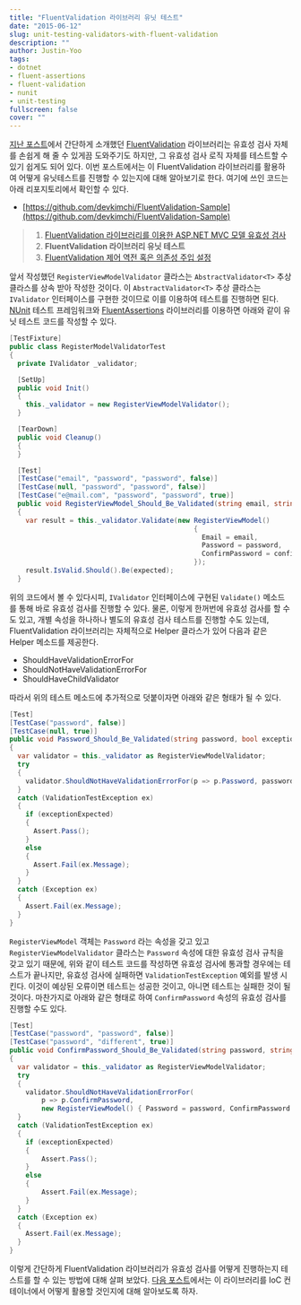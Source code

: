 ```yaml
---
title: "FluentValidation 라이브러리 유닛 테스트"
date: "2015-06-12"
slug: unit-testing-validators-with-fluent-validation
description: ""
author: Justin-Yoo
tags:
- dotnet
- fluent-assertions
- fluent-validation
- nunit
- unit-testing
fullscreen: false
cover: ""
---
```


[지난 포스트](http://blog.aliencube.org/ko/2015/06/04/validating-asp-net-mvc-models-using-fluentvalidation-library/)에서 간단하게 소개했던 [FluentValidation](https://github.com/JeremySkinner/FluentValidation) 라이브러리는 유효성 검사 자체를 손쉽게 해 줄 수 있게끔 도와주기도 하지만, 그 유효성 검사 로직 자체를 테스트할 수 있기 쉽게도 되어 있다. 이번 포스트에서는 이 FluentValidation 라이브러리를 활용하여 어떻게 유닛테스트를 진행할 수 있는지에 대해 알아보기로 한다. 여기에 쓰인 코드는 아래 리포지토리에서 확인할 수 있다.

- [https://github.com/devkimchi/FluentValidation-Sample](https://github.com/devkimchi/FluentValidation-Sample)

> 1. [FluentValidation 라이브러리를 이용한 ASP.NET MVC 모델 유효성 검사](http://blog.aliencube.org/ko/2015/06/04/validating-asp-net-mvc-models-using-fluentvalidation-library/)
> 2. **FluentValidation 라이브러리 유닛 테스트**
> 3. [FluentValidation 제어 역전 혹은 의존성 주입 설정](http://blog.aliencube.org/ko/2015/06/16/setting-up-fluent-validation-in-ioc-controller/)

앞서 작성했던 `RegisterViewModelValidator` 클라스는 `AbstractValidator<T>` 추상 클라스를 상속 받아 작성한 것이다. 이 `AbstractValidator<T>` 추상 클라스는 `IValidator` 인터페이스를 구현한 것이므로 이를 이용하여 테스트를 진행하면 된다. [NUnit](http://nunit.org) 테스트 프레임워크와 [FluentAssertions](https://github.com/dennisdoomen/fluentassertions) 라이브러리를 이용하면 아래와 같이 유닛 테스트 코드를 작성할 수 있다.

```csharp
[TestFixture]
public class RegisterModelValidatorTest
{
  private IValidator _validator;

  [SetUp]
  public void Init()
  {
    this._validator = new RegisterViewModelValidator();
  }

  [TearDown]
  public void Cleanup()
  {
  }

  [Test]
  [TestCase("email", "password", "password", false)]
  [TestCase(null, "password", "password", false)]
  [TestCase("e@mail.com", "password", "password", true)]
  public void RegisterViewModel_Should_Be_Validated(string email, string password, string confirmPassword, bool expected)
  {
    var result = this._validator.Validate(new RegisterViewModel()
                                              {
                                                Email = email,
                                                Password = password,
                                                ConfirmPassword = confirmPassword,
                                              });
    result.IsValid.Should().Be(expected);
  }

```

위의 코드에서 볼 수 있다시피, `IValidator` 인터페이스에 구현된 `Validate()` 메소드를 통해 바로 유효성 검사를 진행할 수 있다. 물론, 이렇게 한꺼번에 유효성 검사를 할 수도 있고, 개별 속성을 하나하나 별도의 유효성 검사 테스트를 진행할 수도 있는데, FluentValidation 라이브러리는 자체적으로 Helper 클라스가 있어 다음과 같은 Helper 메소드를 제공한다.

- ShouldHaveValidationErrorFor
- ShouldNotHaveValidationErrorFor
- ShouldHaveChildValidator

따라서 위의 테스트 메소드에 추가적으로 덧붙이자면 아래와 같은 형태가 될 수 있다.

```csharp
[Test]
[TestCase("password", false)]
[TestCase(null, true)]
public void Password_Should_Be_Validated(string password, bool exceptionExpected)
{
  var validator = this._validator as RegisterViewModelValidator;
  try
  {
    validator.ShouldNotHaveValidationErrorFor(p => p.Password, password);
  }
  catch (ValidationTestException ex)
  {
    if (exceptionExpected)
    {
      Assert.Pass();
    }
    else
    {
      Assert.Fail(ex.Message);
    }
  }
  catch (Exception ex)
  {
    Assert.Fail(ex.Message);
  }
}

```

`RegisterViewModel` 객체는 `Password` 라는 속성을 갖고 있고 `RegisterViewModelValidator` 클라스는 `Password` 속성에 대한 유효성 검사 규칙을 갖고 있기 때문에, 위와 같이 테스트 코드를 작성하면 유효성 검사에 통과할 경우에는 테스트가 끝나지만, 유효성 검사에 실패하면 `ValidationTestException` 예외를 발생 시킨다. 이것이 예상된 오류이면 테스트는 성공한 것이고, 아니면 테스트는 실패한 것이 될 것이다. 마찬가지로 아래와 같은 형태로 하여 `ConfirmPassword` 속성의 유효성 검사를 진행할 수도 있다.

```csharp
[Test]
[TestCase("password", "password", false)]
[TestCase("password", "different", true)]
public void ConfirmPassword_Should_Be_Validated(string password, string confirmPassword, bool exceptionExpected)
{
  var validator = this._validator as RegisterViewModelValidator;
  try
  {
    validator.ShouldNotHaveValidationErrorFor(
        p => p.ConfirmPassword,
        new RegisterViewModel() { Password = password, ConfirmPassword = confirmPassword });
  }
  catch (ValidationTestException ex)
  {
    if (exceptionExpected)
    {
        Assert.Pass();
    }
    else
    {
        Assert.Fail(ex.Message);
    }
  }
  catch (Exception ex)
  {
    Assert.Fail(ex.Message);
  }
}

```

이렇게 간단하게 FluentValidation 라이브러리가 유효성 검사를 어떻게 진행하는지 테스트를 할 수 있는 방법에 대해 살펴 보았다. [다음 포스트](http://blog.aliencube.org/ko/2015/06/16/setting-up-fluent-validation-in-ioc-controller/)에서는 이 라이브러리를 IoC 컨테이너에서 어떻게 활용할 것인지에 대해 알아보도록 하자.
